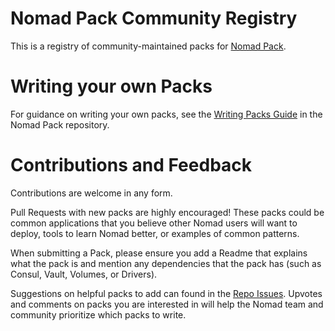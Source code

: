 # Nomad Pack Community Registry

This is a registry of community-maintained packs for [Nomad Pack](https://github.com/hashicorp/nomad-pack).

# Writing your own Packs

For guidance on writing your own packs, see the [Writing Packs Guide](https://github.com/hashicorp/nomad-pack/blob/main/docs/writing-packs.md) in the Nomad Pack repository.

# Contributions and Feedback

Contributions are welcome in any form.

Pull Requests with new packs are highly encouraged! These packs could be common applications
that you believe other Nomad users will want to deploy, tools to learn Nomad better, or
examples of common patterns.

When submitting a Pack, please ensure you add a Readme that explains what the pack is and
mention any dependencies that the pack has (such as Consul, Vault, Volumes, or Drivers).

Suggestions on helpful packs to add can found in the [Repo Issues](https://github.com/hashicorp/nomad-pack-community-registry/issues). Upvotes and comments on packs you are interested in will help the Nomad team and community prioritize which packs to write.
